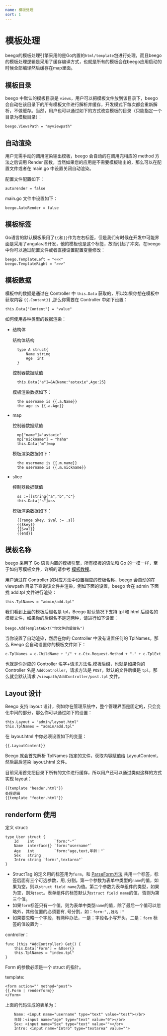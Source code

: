 ```yaml
---
name: 模板处理
sort: 1
---
```


# 模板处理
beego的模板处理引擎采用的是Go内置的`html/template`包进行处理，而且beego的模板处理逻辑是采用了缓存编译方式，也就是所有的模板会在beego应用启动的时候全部编译然后缓存在map里面。
## 模板目录

beego 中默认的模板目录是 `views`，用户可以把模板文件放到该目录下，beego 会自动在该目录下的所有模板文件进行解析并缓存，开发模式下每次都会重新解析，不做缓存。当然，用户也可以通过如下的方式改变模板的目录（只能指定一个目录为模板目录）：

	beego.ViewsPath = "myviewpath"

## 自动渲染

用户无需手动的调用渲染输出模板，beego 会自动的在调用完相应的 method 方法之后调用 Render 函数，当然如果您的应用是不需要模板输出的，那么可以在配置文件或者在 main.go 中设置关闭自动渲染。

配置文件配置如下：

	autorender = false

main.go 文件中设置如下：

	beego.AutoRender = false

## 模板标签
Go语言的默认模板采用了`{{`和`}}`作为左右标签，但是我们有时候在开发中可能界面是采用了angularJS开发，他的模板也是这个标签，故而引起了冲突，在beego中你可以通过配置文件或者直接设置配置变量修改：

	beego.TemplateLeft = "<<<"
	beego.TemplateRight = ">>>"

## 模板数据

模板中的数据是通过在 Controller 中 `this.Data` 获取的，所以如果你想在模板中获取内容 `{{.Content}}` ,那么你需要在 Controller 中如下设置：

	this.Data["Content"] = "value"

如何使用各种类型的数据渲染：

- 结构体
	
	结构体结构

		type A struct{
			Name string
			Age  int
		}
	
	控制器数据赋值
			
		this.Data["a"]=&A{Name:"astaxie",Age:25}
		
	模板渲染数据如下：
	
		the username is {{.a.Name}} 
		the age is {{.a.Age}}
			
- map
	
	控制器数据赋值
	
		mp["name"]="astaxie"
		mp["nickname"] = "haha"
		this.Data["m"]=mp

	模板渲染数据如下：
	
		the username is {{.m.name}}
		the username is {{.m.nickname}}
		
- slice

	控制器数据赋值
	
		ss :=[]string{"a","b","c"}
		this.Data["s"]=ss
	
	模板渲染数据如下：
	
		{{range $key, $val := .s}}
		{{$key}}
		{{$val}}
	    {{end}}	

## 模板名称

beego 采用了 Go 语言内置的模板引擎，所有模板的语法和 Go 的一模一样，至于如何写模板文件，详细的请参考 [模板教程](https://github.com/astaxie/build-web-application-with-golang/blob/master/ebook/07.4.md)。

用户通过在 Controller 的对应方法中设置相应的模板名称，beego 会自动的在 viewpath 目录下查询该文件并渲染，例如下面的设置，beego 会在 admin 下面找 add.tpl 文件进行渲染：

	this.TplNames = "admin/add.tpl"

我们看到上面的模板后缀名是 tpl，Beego 默认情况下支持 tpl 和 html 后缀名的模板文件，如果你的后缀名不是这两种，请进行如下设置：

	beego.AddTemplateExt("你文件的后缀名")

当你设置了自动渲染，然后在你的 Controller 中没有设置任何的 TplNames，那么 Beego 会自动设置你的模板文件如下：

	c.TplNames = c.ChildName + "/" + c.Ctx.Request.Method + "." + c.TplExt

也就是你对应的 Controller 名字+请求方法名.模板后缀，也就是如果你的 Controller 名是 `AddController`，请求方法是 `POST`，默认的文件后缀是 `tpl`，那么就会默认请求 `/viewpath/AddController/post.tpl` 文件。

## Layout 设计

Beego 支持 layout 设计，例如你在管理系统中，整个管理界面是固定的，只会变化中间的部分，那么你可以通过如下的设置：

	this.Layout = "admin/layout.html"
	this.TplNames = "admin/add.tpl" 

在 layout.html 中你必须设置如下的变量：

	{{.LayoutContent}}
 
Beego 就会首先解析 TplNames 指定的文件，获取内容赋值给 LayoutContent，然后最后渲染 layout.html 文件。

目前采用首先把目录下所有的文件进行缓存，所以用户还可以通过类似这样的方式实现 layout：

	{{template "header.html"}}
	处理逻辑
	{{template "footer.html"}}
	
## renderform 使用

定义 struct:

	type User struct {
		Id    int         `form:"-"`
		Name  interface{} `form:"username"`
		Age   int         `form:"age,text,年龄："`
		Sex   string
		Intro string `form:",textarea"`
	}

* StructTag 的定义用的标签用为`form`，和 [ParseForm方法](Controllers_Parameters.md#直接解析到-struct) 共用一个标签，标签后面有三个可选参数，用`,`分割。第一个参数为表单中类型的`name`的值，如果为空，则以`struct field name`为值。第二个参数为表单组件的类型，如果为空，则为`text`。表单组件的标签默认为`struct field name`的值，否则为第三个值。
* 如果`form`标签只有一个值，则为表单中类型`name`的值，除了最后一个值可以忽略外，其他位置的必须要有`,`号分割，如：`form:",,姓名："`
* 如果要忽略一个字段，有两种办法，一是：字段名小写开头，二是：`form` 标签的值设置为 `-`

controller：

	func (this *AddController) Get() {
	    this.Data["Form"] = &User{}
	    this.TplNames = "index.tpl"
	}

Form 的参数必须是一个 struct 的指针。

template:

	<form action="" method="post">
	{{.Form | renderform}}
	</form>

上面的代码生成的表单为：
	
```
	Name: <input name="username" type="text" value="test"></br>
	年龄：<input name="age" type="text" value="0"></br>
	Sex: <input name="Sex" type="text" value=""></br>
	Intro: <input name="Intro" type="textarea" value="">
```	